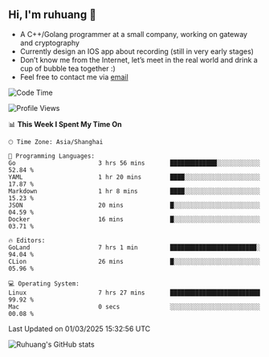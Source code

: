 ## Hi, I'm ruhuang 👋

- A C++/Golang programmer at a small company, working on gateway and cryptography
- Currently design an IOS app about recording (still in very early stages)
- Don’t know me from the Internet, let’s meet in the real world and drink a cup of bubble tea together :)
- Feel free to contact me via [email](mailto:ruhuang2001@gmail.com)
<!--START_SECTION:waka-->
![Code Time](http://img.shields.io/badge/Code%20Time-330%20hrs%2042%20mins-blue)

![Profile Views](http://img.shields.io/badge/Profile%20Views-0-blue)

📊 **This Week I Spent My Time On** 

```text
🕑︎ Time Zone: Asia/Shanghai

💬 Programming Languages: 
Go                       3 hrs 56 mins       █████████████░░░░░░░░░░░░   52.84 % 
YAML                     1 hr 20 mins        ████░░░░░░░░░░░░░░░░░░░░░   17.87 % 
Markdown                 1 hr 8 mins         ████░░░░░░░░░░░░░░░░░░░░░   15.23 % 
JSON                     20 mins             █░░░░░░░░░░░░░░░░░░░░░░░░   04.59 % 
Docker                   16 mins             █░░░░░░░░░░░░░░░░░░░░░░░░   03.71 % 

🔥 Editors: 
GoLand                   7 hrs 1 min         ████████████████████████░   94.04 % 
CLion                    26 mins             █░░░░░░░░░░░░░░░░░░░░░░░░   05.96 % 

💻 Operating System: 
Linux                    7 hrs 27 mins       █████████████████████████   99.92 % 
Mac                      0 secs              ░░░░░░░░░░░░░░░░░░░░░░░░░   00.08 % 
```


 Last Updated on 01/03/2025 15:32:56 UTC
<!--END_SECTION:waka-->

![Ruhuang's GitHub stats](https://github-readme-stats.vercel.app/api?username=ruhuang2001&count_private=true&hide_title=true&show_icons=true&theme=vue)

